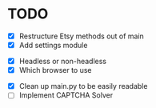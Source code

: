 # TODO

- [X] Restructure Etsy methods out of main
- [X] Add settings module
* [X] Headless or non-headless
* [X] Which browser to use
- [X] Clean up main.py to be easily readable
- [ ] Implement CAPTCHA Solver